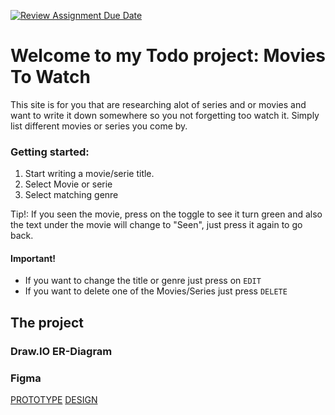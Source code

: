 [![Review Assignment Due Date](https://classroom.github.com/assets/deadline-readme-button-22041afd0340ce965d47ae6ef1cefeee28c7c493a6346c4f15d667ab976d596c.svg)](https://classroom.github.com/a/5k4uDUDX)

# Welcome to my Todo project: Movies To Watch #

This site is for you that are researching alot of series and or movies and want to write it down somewhere so you not forgetting too watch it. Simply list different movies or series you come by.
### Getting started: ###
1. Start writing a movie/serie title.
2. Select Movie or serie
3. Select matching genre

Tip!: If you seen the movie, press on the toggle to see it turn green and also the text under the movie will change to "Seen", just press it again to go back. 



#### Important! ####
- If you want to change the title or genre just press on `EDIT`
- If you want to delete one of the Movies/Series  just press `DELETE`

## The project ##
### Draw.IO ER-Diagram ###



### Figma ###
 [PROTOTYPE](https://www.figma.com/proto/sUkx6qQcZKm3SRwoWq8tUV/U03---TODO-LIST?node-id=0-1&t=cXyTPyP4E3QLD335-1)
 [DESIGN](https://www.figma.com/design/sUkx6qQcZKm3SRwoWq8tUV/U03---TODO-LIST?node-id=0-1&t=cXyTPyP4E3QLD335-1)

